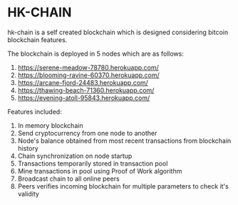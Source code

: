 # HK-CHAIN

hk-chain is a self created blockchain which is designed considering bitcoin blockchain features. 

The blockchain is deployed in 5 nodes which are as follows:
  1. https://serene-meadow-78780.herokuapp.com/
  2. https://blooming-ravine-60370.herokuapp.com/
  3. https://arcane-fjord-24483.herokuapp.com/
  4. https://thawing-beach-71360.herokuapp.com/
  5. https://evening-atoll-95843.herokuapp.com/
   
Features included:
  1. In memory blockchain
  2. Send cryptocurrency from one node to another
  3. Node's balance obtained from most recent transactions from blockchain history
  4. Chain synchronization on node startup
  5. Transactions temporarily stored in transaction pool
  6. Mine transactions in pool using Proof of Work algorithm
  7. Broadcast chain to all online peers
  8. Peers verifies incoming blockchain for multiple parameters to check it's validity
  
